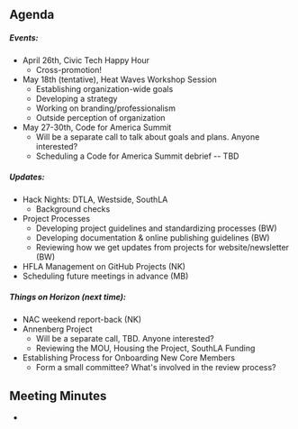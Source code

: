 ## Agenda

##### Events:
* April 26th, Civic Tech Happy Hour
  * Cross-promotion!
* May 18th (tentative), Heat Waves Workshop Session
  * Establishing organization-wide goals
  * Developing a strategy
  * Working on branding/professionalism
  * Outside perception of organization
* May 27-30th, Code for America Summit
  * Will be a separate call to talk about goals and plans. Anyone interested?
  * Scheduling a Code for America Summit debrief -- TBD

##### Updates:
* Hack Nights: DTLA, Westside, SouthLA
  * Background checks
* Project Processes
  * Developing project guidelines and standardizing processes (BW)
  * Developing documentation & online publishing guidelines (BW)
  * Reviewing how we get updates from projects for website/newsletter (BW)
* HFLA Management on GitHub Projects (NK)
* Scheduling future meetings in advance (MB)

##### Things on Horizon (next time):
* NAC weekend report-back (NK)
* Annenberg Project
  * Will be a separate call, TBD. Anyone interested? 
  * Reviewing the MOU, Housing the Project, SouthLA Funding
* Establishing Process for Onboarding New Core Members
  * Form a small committee? What's involved in the review process?

## Meeting Minutes
* 
